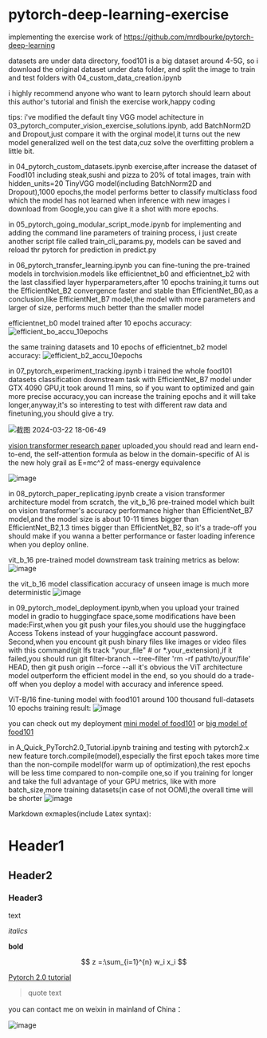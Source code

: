 # pytorch-deep-learning-exercise
implementing the exercise work of https://github.com/mrdbourke/pytorch-deep-learning

datasets are under data directory, food101 is a big dataset around 4-5G, so i download the original dataset under data folder, and split the image to train and test folders with 04_custom_data_creation.ipynb

i highly recommend anyone who want to learn pytorch should learn about this author's tutorial and finish the exercise work,happy coding

tips:
i've modified the default tiny VGG model achitecture in 03_pytorch_computer_vision_exercise_solutions.ipynb, add BatchNorm2D and Dropout,just compare it with the orginal model,it turns out the new model generalized well on the test data,cuz solve the overfitting problem a little bit.

in 04_pytorch_custom_datasets.ipynb exercise,after increase the dataset of Food101 including steak,sushi and pizza to 20% of total images, train with hidden_units=20 TinyVGG model(including BatchNorm2D and Dropout),1000 epochs,the model performs better to classify multiclass food which the model has not learned when inference with new images i download from Google,you can give it a shot with more epochs.

in 05_pytorch_going_modular_script_mode.ipynb for implementing and adding the command line parameters of training process, i just create another script file called train_cli_params.py, models can be saved and reload thr pytorch for prediction in predict.py

in 06_pytorch_transfer_learning.ipynb you can fine-tuning the pre-trained models in torchvision.models like efficientnet_b0 and efficientnet_b2 with the last classified layer hyperparameters,after 10 epochs training,it turns out the EfficientNet_B2 convergence faster and stable than EfficientNet_B0,as a conclusion,like EfficientNet_B7 model,the model with more parameters and larger of size, performs much better than the smaller model

efficientnet_b0 model trained after 10 epochs accuracy:
![efficient_bo_accu_10epochs](https://github.com/frankchieng/pytorch-deep-learning-execise/assets/130369523/585502f1-dd9a-46ed-9af2-b985293fd515)

the same training datasets and 10 epochs of efficientnet_b2 model accuracy:
![efficient_b2_accu_10epochs](https://github.com/frankchieng/pytorch-deep-learning-execise/assets/130369523/70abcc82-663c-469d-9577-3f229f5dc01a)

in 07_pytorch_experiment_tracking.ipynb i trained the whole food101 datasets classification downstream task with EfficientNet_B7 model under GTX 4090 GPU,it took around 11 mins, so if you want to optimized and gain more precise accuracy,you can increase the training epochs and it will take longer,anyway,it's so interesting to test with different raw data and finetuning,you should give a try.

![截图 2024-03-22 18-06-49](https://github.com/frankchieng/pytorch-deep-learning-execise/assets/130369523/29fed6f4-47f7-41bb-b1e4-38c387da0d4b)

[vision transformer research paper](https://github.com/frankchieng/pytorch-deep-learning-execise/blob/main/vision_transformer.pdf) uploaded,you should read and learn end-to-end, the self-attention formula as below in the domain-specific of AI is the new holy grail as E=mc^2 of mass-energy equivalence

![image](https://github.com/frankchieng/pytorch-deep-learning-execise/assets/130369523/dc5d4e48-bc6f-4168-951c-751b91225609)

in 08_pytorch_paper_replicating.ipynb create a vision transformer architecture model from scratch, the vit_b_16 pre-trained model which built on vision transformer's accuracy performance higher than EfficientNet_B7 model,and the model size is about 10-11 times bigger than EfficientNet_B2,1.3 times bigger than EfficientNet_B2, so it's a trade-off you should make if you wanna a better performance or faster loading inference when you deploy online.

vit_b_16 pre-trained model downstream task training metrics as below:
![image](https://github.com/frankchieng/pytorch-deep-learning-execise/assets/130369523/0b7a7aa9-b8a6-4df1-8ebe-e1fd4f0a8b9a)

the vit_b_16 model classification accuracy of unseen image is much more deterministic
![image](https://github.com/frankchieng/pytorch-deep-learning-execise/assets/130369523/438d03f8-2597-4adb-bfa3-73018f3afb34)

in 09_pytorch_model_deployment.ipynb,when you upload your trained model in gradio to huggingface space,some modifications have been made:First,when you git push your files,you should use the huggingface Access Tokens instead of your huggingface account password. Second,when you encount git push binary files like images or video files with this command(git lfs track "your_file" # or *.your_extension),if it failed,you should run git filter-branch --tree-filter 'rm -rf path/to/your/file' HEAD, then git push origin --force --all
it's obvious the ViT architecture model outperform the efficient model in the end, so you should do a trade-off when you deploy a model with accuracy and inference speed.

ViT-B/16 fine-tuning model with food101 around 100 thousand full-datasets 10 epochs training result:
![image](https://github.com/frankchieng/pytorch-deep-learning-execise/assets/130369523/0ae29516-d75c-461c-b5f3-660f91a009e3)

you can check out my deployment [mini model of food101](https://huggingface.co/spaces/frank-chieng/foodvision_mini) or [big model of food101](https://huggingface.co/spaces/frank-chieng/foodvision_big)

in A_Quick_PyTorch2.0_Tutorial.ipynb training and testing with pytorch2.x new feature torch.compile(model),especially the first epoch takes more time than the non-compile model(for warm up of optimization),the rest epochs will be less time compared to non-compile one,so if you training for longer and take the full advantage of your GPU metrics, like with more batch_size,more training datasets(in case of not OOM),the overall time will be shorter
![image](https://github.com/frankchieng/pytorch-deep-learning-execise/assets/130369523/13556aed-9599-4666-8ae1-1ddd32812a22)

Markdown exmaples(include Latex syntax):
# Header1
## Header2
### Header3

text

*italics*

**bold**


$$
z =:\sum_{i=1}^{n} w_i x_i
$$

[Pytorch 2.0 tutorial](https://www.learnpytorch.io/pytorch_2_intro/)

> quote text

you can contact me on weixin in mainland of China：

![image](https://github.com/frankchieng/imagegeneration/blob/main/wechat.jpg)
